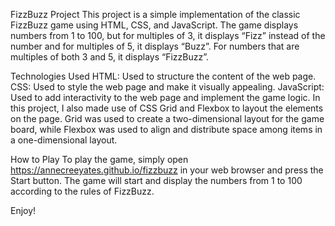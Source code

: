 FizzBuzz Project
This project is a simple implementation of the classic FizzBuzz game using HTML, CSS, and JavaScript. The game displays numbers from 1 to 100, but for multiples of 3, it displays “Fizz” instead of the number and for multiples of 5, it displays “Buzz”. For numbers that are multiples of both 3 and 5, it displays “FizzBuzz”.

Technologies Used
HTML: Used to structure the content of the web page.
CSS: Used to style the web page and make it visually appealing.
JavaScript: Used to add interactivity to the web page and implement the game logic.
In this project, I also made use of CSS Grid and Flexbox to layout the elements on the page. Grid was used to create a two-dimensional layout for the game board, while Flexbox was used to align and distribute space among items in a one-dimensional layout.

How to Play
To play the game, simply open https://annecreeyates.github.io/fizzbuzz in your web browser and press the Start button. The game will start and display the numbers from 1 to 100 according to the rules of FizzBuzz.

Enjoy!
